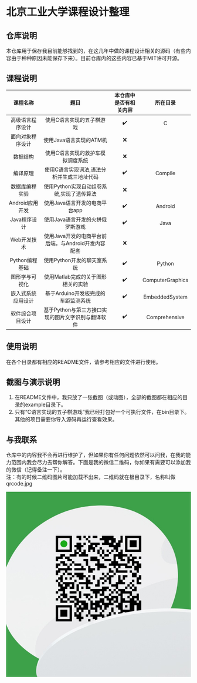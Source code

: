 # 北京工业大学课程设计整理

## 仓库说明

本仓库用于保存我目前能够找到的，在这几年中做的课程设计相关的源码（有些内容由于种种原因未能保存下来）。目前仓库内的这些内容已基于MIT许可开源。

## 课程说明

|      课程名称      |                        题目                         | 本仓库中是否有相关内容 |     所在目录     |
| :----------------: | :-------------------------------------------------: | :--------------------: | :--------------: |
|  高级语言程序设计  |              使用C语言实现的五子棋游戏              |   :heavy_check_mark:   |        C         |
|  面向对象程序设计  |               使用Java语言实现的ATM机               |          :x:           |                  |
|      数据结构      |          使用C语言实现的救护车模拟调度系统          |          :x:           |                  |
|      编译原理      |     使用C语言实现词法,语法分析并生成三地址代码      |   :heavy_check_mark:   |     Compile      |
|   数据库编程实验   |      使用Python实现自动组卷系统,实现了遗传算法      |          :x:           |                  |
|  Android应用开发   |            使用Java语言开发的电商平台app            |   :heavy_check_mark:   |     Android      |
|    Java程序设计    |          使用Java语言开发的火拼俄罗斯游戏           |   :heavy_check_mark:   |       Java       |
|    Web开发技术     | 使用Java开发的电商平台前后端，与Android开发内容配套 |          :x:           |                  |
|   Python编程基础   |             使用Python开发的聊天室系统              |   :heavy_check_mark:   |      Python      |
|   图形学与可视化   |         使用Matlab完成的关于图形相关的实验          |   :heavy_check_mark:   | ComputerGraphics |
| 嵌入式系统应用设计 |         基于Arduino开发板完成的车距监测系统         |   :heavy_check_mark:   |  EmbeddedSystem  |
|  软件综合项目设计  | 基于Python与第三方接口实现的图片文字识别与翻译软件  |   :heavy_check_mark:   |  Comprehensive   |

## 使用说明

在各个目录都有相应的README文件，请参考相应的文件进行使用。

## 截图与演示说明

1. 在README文件中，我只放了一张截图（或动图），全部的截图都在相应的目录的example目录下。
2. 只有“C语言实现的五子棋游戏”我已经打包好一个可执行文件，在bin目录下。其他的项目需要你导入源码再运行查看效果。

## 与我联系

仓库中的内容我不会再进行维护了，但如果你有任何问题依然可以问我，在我的能力范围内我会尽力去帮你解答。下面是我的微信二维码，你如果有需要可以添加我的微信（记得备注一下）。<br>
注：有的时候二维码图片可能加载不出来，二维码就在根目录下，名称叫做qrcode.jpg

![二维码](/qrcode.jpg)

